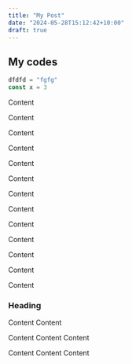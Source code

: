 ```yaml
---
title: "My Post"
date: "2024-05-28T15:12:42+10:00"
draft: true
---
```


## My codes

```js
dfdfd = "fgfg"
const x = 3
```

Content

Content

Content

Content

Content

Content

Content

Content

Content

Content

Content

Content

Content

### Heading

Content
Content

Content
Content
Content


Content
Content
Content
